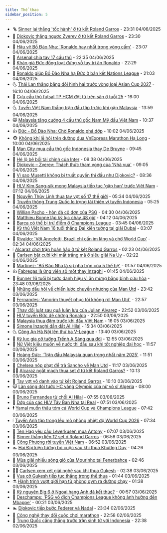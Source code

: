 ```yaml
---
title: Thể thao
sidebar_position: 5
---
```


<!-- vnexpress-the-thao:START -->
- 🪜 [Sinner lại thắng &#39;tốc hành&#39; ở tứ kết Roland Garros](https://vnexpress.net/sinner-lai-thang-toc-hanh-o-tu-ket-roland-garros-4894653.html) - 23:31 04/06/2025
- 🦩 [Djokovic thắng ngược Zverev ở tứ kết Roland Garros](https://vnexpress.net/djokovic-thang-nguoc-zverev-o-tu-ket-roland-garros-4894651.html) - 23:30 04/06/2025
- 🧰 [Hậu vệ Bồ Đào Nha: &#39;Ronaldo hay nhất trong vòng cấm&#39;](https://vnexpress.net/hau-ve-bo-dao-nha-ronaldo-hay-nhat-trong-vong-cam-4894648.html) - 23:07 04/06/2025
- 🤗 [Arsenal chia tay 17 cầu thủ](https://vnexpress.net/arsenal-chia-tay-17-cau-thu-4894645.html) - 22:35 04/06/2025
- 🥳 [Khán giả Đức đồng loạt đứng vỗ tay tri ân Ronaldo](https://vnexpress.net/khan-gia-duc-dong-loat-dung-vo-tay-tri-an-ronaldo-4894644.html) - 22:29 04/06/2025
- 🦣 [Ronaldo giúp Bồ Đào Nha hạ Đức ở bán kết Nations League](https://vnexpress.net/ronaldo-giup-bo-dao-nha-ha-duc-o-ban-ket-nations-league-4894642.html) - 21:03 04/06/2025
- 🌜 [Thái Lan thắng bằng đội hình hai trước vòng loại Asian Cup 2027](https://vnexpress.net/thai-lan-thang-bang-doi-hinh-hai-truoc-vong-loai-asian-cup-2027-4894629.html) - 16:10 04/06/2025
- 🫶 [Cựu cầu thủ futsal TP HCM đột tử trên sân ở tuổi 25](https://vnexpress.net/cuu-cau-thu-futsal-tp-hcm-dot-tu-tren-san-o-tuoi-25-4894626.html) - 16:00 04/06/2025
- 🌜 [Tuyển Việt Nam thắng trận đấu tập trước khi gặp Malaysia](https://vnexpress.net/tuyen-viet-nam-thang-tran-dau-tap-truoc-khi-gap-malaysia-4894613.html) - 13:59 04/06/2025
- 😺 [Malaysia tăng cường 4 cầu thủ gốc Nam Mỹ đấu Việt Nam](https://vnexpress.net/malaysia-tang-cuong-4-cau-thu-goc-nam-my-dau-viet-nam-4894577.html) - 10:37 04/06/2025
- 👍 [Đức - Bồ Đào Nha: Chờ Ronaldo phá dớp](https://vnexpress.net/duc-bo-dao-nha-cho-ronaldo-pha-dop-4894559.html) - 10:02 04/06/2025
- 🐵 [Không khí lễ hội trên đường đua VnExpress Marathon Hạ Long](https://vnexpress.net/khong-khi-le-hoi-tren-duong-dua-vnexpress-marathon-ha-long-4894057.html) - 10:00 04/06/2025
- 💫 [Man City mua cầu thủ gốc Indonesia thay De Bruyne](https://vnexpress.net/man-city-mua-cau-thu-goc-indonesia-thay-de-bruyne-4894519.html) - 09:45 04/06/2025
- 🦆 [Hé lộ bê bối tài chính của Inter](https://vnexpress.net/he-lo-be-boi-tai-chinh-cua-inter-4894531.html) - 09:38 04/06/2025
- 🙉 [Djokovic – Zverev: Thách thức tham vọng của &#39;Nhà vua&#39;](https://vnexpress.net/djokovic-zverev-thach-thuc-tham-vong-cua-nha-vua-4894524.html) - 09:05 04/06/2025
- 📝 [Vì sao Musetti không bị truất quyền thi đấu như Djokovic?](https://vnexpress.net/vi-sao-musetti-khong-bi-truat-quyen-thi-dau-nhu-djokovic-4894498.html) - 08:36 04/06/2025
- 💯 [HLV Kim Sang-sik mong Malaysia tiếp tục &#39;gặp hạn&#39; trước Việt Nam](https://vnexpress.net/hlv-kim-sang-sik-mong-malaysia-tiep-tuc-gap-han-truoc-viet-nam-4894345.html) - 07:12 04/06/2025
- 🌈 [Nguyễn Thùy Linh thua tay vợt số 17 thế giới](https://vnexpress.net/nguyen-thuy-linh-thua-tay-vot-so-17-the-gioi-4894408.html) - 05:34 04/06/2025
- 🦩 [Truyền thông Trung Quốc lo trọng tài thiên vị tuyển Indonesia](https://vnexpress.net/truyen-thong-trung-quoc-lo-trong-tai-thien-vi-tuyen-indonesia-4894401.html) - 05:25 04/06/2025
- 🐲 [Willian Pacho - hòn đá cô đơn của PSG](https://vnexpress.net/willian-pacho-hon-da-co-don-cua-psg-4894012.html) - 04:30 04/06/2025
- 🌁 [Matthieu Bonne lập kỷ lục chạy 48 giờ](https://vnexpress.net/matthieu-bonne-lap-ky-luc-chay-48-gio-4894354.html) - 04:12 04/06/2025
- 💯 [Barca có thể bị trừ điểm ở Champions League](https://vnexpress.net/barca-co-the-bi-tru-diem-o-champions-league-4894302.html) - 03:45 04/06/2025
- 🌝 [Kỳ thủ Việt Nam 16 tuổi thắng Đại kiện tướng tại giải Dubai](https://vnexpress.net/ky-thu-viet-nam-16-tuoi-thang-dai-kien-tuong-tai-giai-dubai-4894279.html) - 03:07 04/06/2025
- 🤖 [Rivaldo: &#39;Với Ancelotti, Brazil chỉ cần im lặng và chờ World Cup&#39;](https://vnexpress.net/rivaldo-voi-ancelotti-brazil-chi-can-im-lang-va-cho-world-cup-4894224.html) - 02:34 04/06/2025
- 🕯 [Alcaraz chơi trận hoàn hảo ở tứ kết Roland Garros](https://vnexpress.net/alcaraz-choi-tran-hoan-hao-o-tu-ket-roland-garros-4894270.html) - 02:23 04/06/2025
- 🧰 [Carlsen bật cười khi mất trắng mã ở siêu giải Na Uy](https://vnexpress.net/carlsen-bat-cuoi-khi-mat-trang-ma-o-sieu-giai-na-uy-4894244.html) - 02:22 04/06/2025
- 🥳 [Martinez: &#39;Bồ Đào Nha là sự pha trộn của 5 thế hệ&#39;](https://vnexpress.net/martinez-bo-dao-nha-la-su-pha-tron-cua-5-the-he-4894215.html) - 01:57 04/06/2025
- 👍 [Fabregas là ứng viên số một thay Inzaghi](https://vnexpress.net/fabregas-la-ung-vien-so-mot-thay-inzaghi-4894213.html) - 01:45 04/06/2025
- 💪 [Runner 16 tuổi bị tước danh hiệu vì ăn mừng bằng bình cứu hỏa](https://vnexpress.net/runner-16-tuoi-bi-tuoc-danh-hieu-vi-an-mung-bang-binh-cuu-hoa-4894210.html) - 23:48 03/06/2025
- 👹 [Những dấu hỏi về chiến lược chuyển nhượng của Man Utd](https://vnexpress.net/nhung-dau-hoi-ve-chien-luoc-chuyen-nhuong-cua-man-utd-4894209.html) - 23:42 03/06/2025
- 🧰 [Fernandes: &#39;Amorim thuyết phục tôi không rời Man Utd&#39;](https://vnexpress.net/fernandes-amorim-thuyet-phuc-toi-khong-roi-man-utd-4894204.html) - 22:57 03/06/2025
- 🚀 [Thay đổi luật sau quả luân lưu của Julian Alvarez](https://vnexpress.net/thay-doi-luat-sau-qua-luan-luu-cua-julian-alvarez-4894205.html) - 22:52 03/06/2025
- 🎃 [HLV tuyển Đức dè chừng Ronaldo](https://vnexpress.net/hlv-tuyen-duc-de-chung-ronaldo-4894206.html) - 22:50 03/06/2025
- 🧰 [Malaysia thua đậm trước khi đấu Việt Nam](https://vnexpress.net/malaysia-thua-dam-truoc-khi-dau-viet-nam-4894194.html) - 16:05 03/06/2025
- 👀 [Simone Inzaghi dẫn dắt Al Hilal](https://vnexpress.net/simone-inzaghi-dan-dat-al-hilal-4893914.html) - 15:34 03/06/2025
- 🌜 [Công An Hà Nội lên thứ ba V-League](https://vnexpress.net/cong-an-ha-noi-len-thu-ba-v-league-4894158.html) - 13:40 03/06/2025
- 🫶 [Kỷ lục gia cờ tướng Trềnh A Sáng qua đời](https://vnexpress.net/ky-luc-gia-co-tuong-trenh-a-sang-qua-doi-4894150.html) - 12:55 03/06/2025
- 🦄 [Nữ Việt kiều muốn về nước thi đấu sau khi tốt nghiệp đại học](https://vnexpress.net/nu-viet-kieu-muon-ve-nuoc-thi-dau-sau-khi-tot-nghiep-dai-hoc-4894129.html) - 11:57 03/06/2025
- 🥳 [Hoàng Đức: &#39;Trận đấu Malaysia quan trọng nhất năm 2025&#39;](https://vnexpress.net/hoang-duc-tran-dau-malaysia-quan-trong-nhat-nam-2025-4894141.html) - 11:51 03/06/2025
- 🐲 [Chelsea nộp phạt để trả Sancho về Man Utd](https://vnexpress.net/chelsea-nop-phat-de-tra-sancho-ve-man-utd-4894127.html) - 11:17 03/06/2025
- 🧑‍🏫 [Alcaraz ngắt mạch thua set ở tứ kết Roland Garros?](https://vnexpress.net/alcaraz-ngat-mach-thua-set-o-tu-ket-roland-garros-4894038.html) - 10:13 03/06/2025
- 🤔 [Tay vợt vô danh vào tứ kết Roland Garros](https://vnexpress.net/tay-vot-vo-danh-vao-tu-ket-roland-garros-4894063.html) - 10:10 03/06/2025
- 😺 [Làn sóng đòi tước HC vàng Olympic của nữ võ sĩ Algeria](https://vnexpress.net/lan-song-doi-tuoc-hc-vang-olympic-cua-nu-vo-si-algeria-4893716.html) - 08:00 03/06/2025
- 💪 [Bruno Fernandes từ chối Al Hilal](https://vnexpress.net/bruno-fernandes-tu-choi-al-hilal-4893978.html) - 07:55 03/06/2025
- 💼 [Dớp của các HLV Tây Ban Nha tại Real](https://vnexpress.net/dop-cua-cac-hlv-tay-ban-nha-tai-real-4893840.html) - 07:51 03/06/2025
- 🕴 [Yamal muốn thâu tóm cả World Cup và Champions League](https://vnexpress.net/yamal-muon-thau-tom-ca-world-cup-va-champions-league-4893777.html) - 07:42 03/06/2025
- 🕯 [Tuyển Anh tập trong lều mô phỏng nhiệt độ World Cup 2026](https://vnexpress.net/tuyen-anh-tap-trong-leu-mo-phong-nhiet-do-world-cup-2026-4893878.html) - 07:34 03/06/2025
- 📝 [Ten Hag yêu cầu Leverkusen mua Antony](https://vnexpress.net/ten-hag-yeu-cau-leverkusen-mua-antony-4893862.html) - 07:07 03/06/2025
- 🧐 [Sinner thắng liền 12 set ở Roland Garros](https://vnexpress.net/sinner-thang-lien-12-set-o-roland-garros-4893917.html) - 06:56 03/06/2025
- 🙉 [Công Phượng rời tuyển Việt Nam](https://vnexpress.net/cong-phuong-roi-tuyen-viet-nam-4893944.html) - 06:52 03/06/2025
- 🏊 [Hai Đại kiện tướng bỏ cuộc sau khi thua Khương Duy](https://vnexpress.net/hai-dai-kien-tuong-bo-cuoc-sau-khi-thua-khuong-duy-4893789.html) - 04:26 03/06/2025
- 🌊 [Mùa giải nhiều sóng gió của Mourinho tại Fenerbahce](https://vnexpress.net/mua-giai-nhieu-song-gio-cua-mourinho-tai-fenerbahce-4893752.html) - 02:46 03/06/2025
- 👨‍🏫 [Carlsen xem xét giải nghệ sau khi thua Gukesh](https://vnexpress.net/carlsen-xem-xet-giai-nghe-sau-khi-thua-gukesh-4893743.html) - 02:38 03/06/2025
- 🥷 [Vua cờ Gukesh tiếp tục thắng trong thế thua](https://vnexpress.net/vua-co-gukesh-tiep-tuc-thang-trong-the-thua-4893731.html) - 01:44 03/06/2025
- ⚗️ [Hành trình vượt giới hạn từ phòng gym ra đường chạy](https://vnexpress.net/hanh-trinh-vuot-gioi-han-tu-phong-gym-ra-duong-chay-4893565.html) - 01:38 03/06/2025
- 🌮 [Kỷ nguyên Big 6 ở Ngoại hạng Anh đã kết thúc?](https://vnexpress.net/ky-nguyen-big-6-o-ngoai-hang-anh-da-ket-thuc-4893714.html) - 00:57 03/06/2025
- 🤩 [Deschamps: &#39;PSG vô địch Champions League không ảnh hưởng đến Mbappe&#39;](https://vnexpress.net/deschamps-psg-vo-dich-champions-league-khong-anh-huong-den-mbappe-4893699.html) - 00:21 03/06/2025
- 🏊 [Djokovic tiếp bước Federer và Nadal](https://vnexpress.net/djokovic-tiep-buoc-federer-va-nadal-4893695.html) - 23:34 02/06/2025
- 🐎 [Công nghệ thay đổi cuộc chơi marathon](https://vnexpress.net/cong-nghe-thay-doi-cuoc-choi-marathon-4893666.html) - 22:58 02/06/2025
- 💫 [Trung Quốc căng thẳng trước trận sinh tử với Indonesia](https://vnexpress.net/trung-quoc-cang-thang-truoc-tran-sinh-tu-voi-indonesia-4893682.html) - 22:38 02/06/2025<!-- vnexpress-the-thao:END -->
